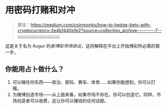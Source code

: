 # 用密码打赌和对冲

> 原文：<https://medium.com/coinmonks/how-to-hedge-bets-with-cryptocurrency-2e4b1440efe2?source=collection_archive---------7----------------------->

这是关于名为 Augur 的*新博彩市场协议*，这将解释在平台上开始博彩所必需的第一步。

## **你能用占卜做什么？**

1.  可以赌任何东西——政治、密码、赛车、体育……如果你能想到，你可以打赌。
2.  为赌博创造市场——从上面来看，如果市场不存在，你可以创造它。同样，市场创造者可以收费，这让你可以赚钱的任何话题。